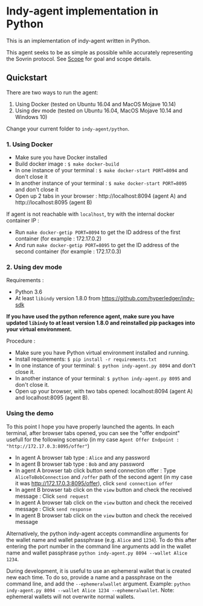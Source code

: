 # Indy-agent implementation in Python

This is an implementation of indy-agent written in Python.

This agent seeks to be as simple as possible while accurately representing
the Sovrin protocol. See [Scope](scope.md) for goal and scope details.

## Quickstart

There are two ways to run the agent:
1. Using Docker (tested on Ubuntu 16.04 and MacOS Mojave 10.14)
2. Using dev mode (tested on Ubuntu 16.04, MacOS Mojave 10.14 and Windows 10)

Change your current folder to `indy-agent/python`.

### 1. Using Docker

* Make sure you have Docker installed
* Build docker image : `$ make docker-build`
* In one instance of your terminal : `$ make docker-start PORT=8094` and don't close it
* In another instance of your terminal : `$ make docker-start PORT=8095` and don't close it
* Open up 2 tabs in your browser : http://localhost:8094 (agent A) and http://localhost:8095 (agent B)

If agent is not reachable with `localhost`, try with the internal docker container IP :
* Run `make docker-getip PORT=8094` to get the ID address of the first container (for example : 172.17.0.2)
* And run `make docker-getip PORT=8095` to get the ID address of the second container (for example : 172.17.0.3)

### 2. Using dev mode

Requirements :
* Python 3.6
* At least `libindy` version 1.8.0 from https://github.com/hyperledger/indy-sdk

**If you have used the python reference agent, make sure you have updated `libindy` to at least version 1.8.0 and
reinstalled pip packages into your virtual environment.**

Procedure :
* Make sure you have Python virtual environment installed and running.
* Install requirements: `$ pip install -r requirements.txt`
* In one instance of your terminal: `$ python indy-agent.py 8094` and don't close it.
* In another instance of your terminal: `$ python indy-agent.py 8095` and don't close it.
* Open up your browser, with two tabs opened: localhost:8094 (agent A) and localhost:8095 (agent B).

### Using the demo

To this point I hope you have properly launched the agents. In each terminal, 
after browser tabs opened, you can see the "offer endpoint" usefull for
the following scenario (in my case `Agent Offer Endpoint : "http://172.17.0.3:8095/offer"`)

* In agent A browser tab type : `Alice` and any password
* In agent B browser tab type : `Bob` and any password
* In agent A browser tab click button send connection offer : Type `AliceToBobConnection` and `/offer` path of the second agent (in my case it was http://172.17.0.3:8095/offer), click `send connection offer`
* In agent B browser tab click on the `view` button and check the received message : Click `send request`
* In agent A browser tab click on the `view` button and check the received message : Click `send response`
* In agent B browser tab click on the `view` button and check the received message

Alternatively, the python indy-agent accepts commandline arguments for the wallet 
name and wallet passphrase (e.g. `Alice` and `1234`). To do this after entering 
the port number in the command line arguments add in the wallet name and wallet 
passphrase `python indy-agent.py 8094 --wallet Alice 1234`.

During development, it is useful to use an ephemeral wallet that is created new 
each time. To do so, provide a name and a passphrase on the command line, and 
add the `--ephemeralwallet` argument. 
Example: `python indy-agent.py 8094 --wallet Alice 1234 --ephemeralwallet`. 
Note: ephemeral wallets will not overwrite normal wallets.
